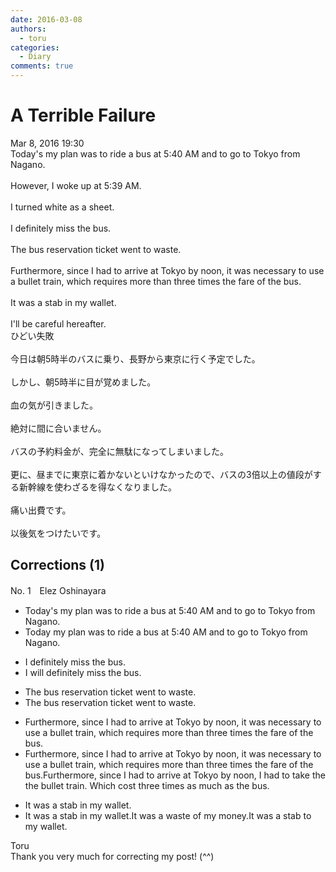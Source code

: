 ```yaml
---
date: 2016-03-08
authors:
  - toru
categories:
  - Diary
comments: true
---
```


# A Terrible Failure
<div class="date">Mar 8, 2016 19:30</div>
<div id="post"><div id="body_show_ori">
Today's my plan was to ride a bus at 5:40 AM and to go to Tokyo from Nagano.<br/><br/>However, I woke up at 5:39 AM.<br/><br/>I turned white as a sheet.<br/><br/>I definitely miss the bus.<br/><br/>The bus reservation ticket went to waste.<br/><br/>Furthermore, since I had to arrive at Tokyo by noon, it was necessary to use a bullet train, which requires more than three times the fare of the bus.<br/><br/>It was a stab in my wallet.<br/><br/>I'll be careful hereafter.
</div></div>

<!-- more -->

<div id="post_ja"><div id="body_show_mo">
ひどい失敗<br/><br/>今日は朝5時半のバスに乗り、長野から東京に行く予定でした。<br/><br/>しかし、朝5時半に目が覚めました。<br/><br/>血の気が引きました。<br/><br/>絶対に間に合いません。<br/><br/>バスの予約料金が、完全に無駄になってしまいました。<br/><br/>更に、昼までに東京に着かないといけなかったので、バスの3倍以上の値段がする新幹線を使わざるを得なくなりました。<br/><br/>痛い出費です。<br/><br/>以後気をつけたいです。
</div></div>

## Corrections (1)
<div id="block"><div class="first_name"> No. 1　<span class="just_name">Elez Oshinayara</span></div><div id="block2">
<ul class="correction_field">
<li class="incorrect">Today's my plan was to ride a bus at 5:40 AM and to go to Tokyo from Nagano.</li>
<li class="corrected correct">
<span class="f_red">Today</span> my plan was to ride a bus at 5:40 AM and to go to Tokyo from Nagano.
</li>
</ul>
<ul class="correction_field">
<li class="incorrect">I definitely miss the bus.</li>
<li class="corrected correct">
I <span class="f_red">will</span> definitely miss the bus.
</li>
</ul>
<ul class="correction_field">
<li class="incorrect">The bus reservation ticket went to waste.</li>
<li class="corrected correct">
The bus reservation ticket went to waste.
</li>
</ul>
<ul class="correction_field">
<li class="incorrect">Furthermore, since I had to arrive at Tokyo by noon, it was necessary to use a bullet train, which requires more than three times the fare of the bus.</li>
<li class="corrected correct">
Furthermore, since I had to arrive at Tokyo by noon, it was necessary to use a bullet train, which requires more than three times the fare of the bus.Furthermore, since I had to arrive at Tokyo by noon, <span class="f_red">I had to take the the bullet train. Which cost three times as much as the bus.</span>
</li>
</ul>
<ul class="correction_field">
<li class="incorrect">It was a stab in my wallet.</li>
<li class="corrected correct">
It was a stab in my wallet.It was a waste of my money.It was a stab <span class="f_red">to</span> my wallet.
</li>
</ul>
</div><div class="name"><span class="just_name">Toru</span><br>
Thank you very much for correcting my post! (^^)
</div>
</div>
